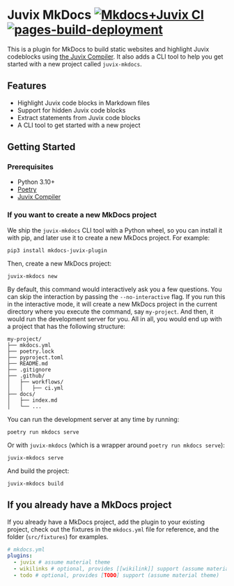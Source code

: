 # Juvix MkDocs [![Mkdocs+Juvix CI](https://github.com/anoma/juvix-mkdocs/actions/workflows/ci.yml/badge.svg)](https://github.com/anoma/juvix-mkdocs/actions/workflows/ci.yml) [![pages-build-deployment](https://github.com/anoma/juvix-mkdocs/actions/workflows/pages/pages-build-deployment/badge.svg)](https://github.com/anoma/juvix-mkdocs/actions/workflows/pages/pages-build-deployment)

This is a plugin for MkDocs to build static websites and highlight Juvix
codeblocks using [the Juvix Compiler](https://docs.juvix.org). It also adds a
CLI tool to help you get started with a new project called `juvix-mkdocs`.

## Features

- Highlight Juvix code blocks in Markdown files
- Support for hidden Juvix code blocks
- Extract statements from Juvix code blocks
- A CLI tool to get started with a new project

## Getting Started

### Prerequisites

- Python 3.10+
- [Poetry](https://python-poetry.org/docs/#installation)
- [Juvix Compiler](https://docs.juvix.org/)

### If you want to create a new MkDocs project

We ship the `juvix-mkdocs` CLI tool with a Python wheel, so you can install it
with pip, and later use it to create a new MkDocs project. For example:

```shell
pip3 install mkdocs-juvix-plugin
```

Then, create a new MkDocs project:

```shell
juvix-mkdocs new
```

By default, this command would interactively ask you a few questions. You can
skip the interaction by passing the `--no-interactive` flag. If you run this in
the interactive mode, it will create a new MkDocs project in the current
directory where you execute the command, say `my-project`. And then, it would
run the development server for you. All in all, you would end up with a project
that has the following structure:

```
my-project/
├── mkdocs.yml
├── poetry.lock
├── pyproject.toml
├── README.md
├── .gitignore
├── .github/
│   ├── workflows/
│   │   ├── ci.yml
├── docs/
│   ├── index.md
│   └── ...
```

You can run the development server at any time by running:

```shell
poetry run mkdocs serve
```

Or with `juvix-mkdocs` (which is a wrapper around `poetry run mkdocs serve`):

```shell
juvix-mkdocs serve
```

And build the project:

```shell
juvix-mkdocs build
```

## If you already have a MkDocs project

If you already have a MkDocs project, add the plugin to your existing project,
check out the fixtures in the `mkdocs.yml` file for reference, and the folder
(`src/fixtures`) for examples.

```yaml
# mkdocs.yml
plugins:
  - juvix # assume material theme
  - wikilinks # optional, provides [[wikilink]] support (assume material theme)
  - todo # optional, provides [TODO] support (assume material theme)
```